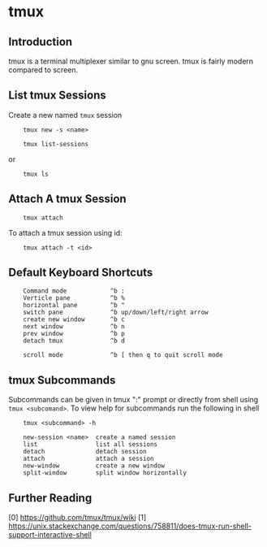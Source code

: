 tmux
====

## Introduction

tmux is a terminal multiplexer similar to gnu screen. tmux is fairly modern
compared to screen.

## List tmux Sessions

Create a new named `tmux` session

```
    tmux new -s <name>
```

```
    tmux list-sessions
```

or

```
    tmux ls
```

## Attach A tmux Session
```
    tmux attach
```
    
To attach a tmux session using id:

```
    tmux attach -t <id>
```

## Default Keyboard Shortcuts
```
    Command mode            ^b :
    Verticle pane           ^b %
    horizontal pane         ^b "
    switch pane             ^b up/down/left/right arrow
    create new window       ^b c    
    next window             ^b n
    prev window             ^b p
    detach tmux             ^b d

    scroll mode             ^b [ then q to quit scroll mode
```
## tmux Subcommands

Subcommands can be given in tmux ":" prompt or directly from shell using
`tmux <subcomand>`. To view help for subcommands run the following in shell

```
    tmux <subcommand> -h
```

```
    new-session <name>  create a named session
    list                list all sessions
    detach              detach session
    attach              attach a session
    new-window          create a new window
    split-window        split window horizontally
```

## Further Reading

[0] https://github.com/tmux/tmux/wiki
[1] https://unix.stackexchange.com/questions/758811/does-tmux-run-shell-support-interactive-shell

